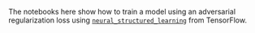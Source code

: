 The notebooks here show how to train a model using an adversarial regularization loss using [`neural_structured_learning`](https://www.tensorflow.org/neural_structured_learning) from TensorFlow.